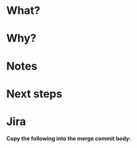 # What?

<!--
  What new features or changes does this pull request contain?

  Include before and after screenshots, if appropriate.
  -->

# Why?

<!--
  What motivates these changes?

  Include any user stories driving this feature, if appropriate.
  -->

# Notes

<!--
  Is there anything about the implementation worth calling out to reviewers?
  -->

# Next steps

<!--
  Is there any follow up work that needs to be done?

  Consider using a checklist, for example:

  - [ ] do something
  - [ ] do something else
  -->

# Jira

**Copy the following into the merge commit body:**

<!--
  Is this related to a ticket in Jira? If so, add Smart Commit commands here
  to be included in the merge commit if the PR is merged.

  https://confluence.atlassian.com/fisheye/using-smart-commits-960155400.html
  -->
